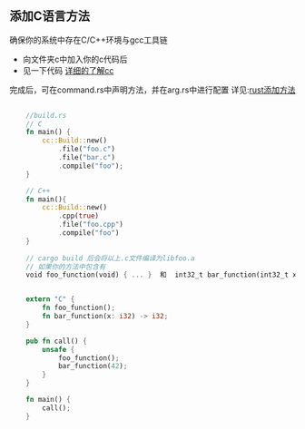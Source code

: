 ## 添加C语言方法

确保你的系统中存在C/C++环境与gcc工具链

- 向文件夹c中加入你的c代码后
- 见一下代码    [详细的了解cc](https://docs.rs/cc/1.0.92/cc/)


完成后，可在command.rs中声明方法，并在arg.rs中进行配置
详见:[rust添加方法](../commands/README.md)

```rust
    
    //build.rs
    // C
    fn main() {
        cc::Build::new()
            .file("foo.c")
            .file("bar.c")
            .compile("foo");
    }

    // C++
    fn main(){
        cc::Build::new()
            .cpp(true)
            .file("foo.cpp")
            .compile("foo")
    }
    
    // cargo build 后会将以上.c文件编译为libfoo.a
    // 如果你的方法中包含有
    void foo_function(void) { ... }  和  int32_t bar_function(int32_t x) { ... }


    extern "C" {
        fn foo_function();
        fn bar_function(x: i32) -> i32;
    }

    pub fn call() {
        unsafe {
            foo_function();
            bar_function(42);
        }
    }

    fn main() {
        call();
    }
```